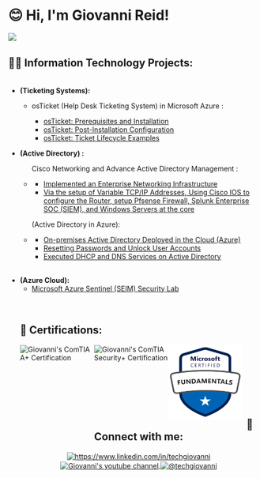 <!-- [![MasterHead]() -->
<!-- ![MasterHead]() -->
# 😊 Hi, I'm Giovanni Reid!
<a href="https://www.linkedin.com/in/giovanni-reid/"><img src="https://img.shields.io/badge/-LinkedIn-0072b1?&style=for-the-badge&logo=linkedin&logoColor=white" /></a>

## 👨‍💻 Information Technology Projects:</h2>   
<ul dir="auto">
  
 <br>
   <li>
    <b>(Ticketing Systems):</b>
    <ul dir="auto">
<!-- <li><p>Zendesk: <a href="https://github.com/TechGiovanni/Implementing-Zendesk-Ticketing-System-Incident-Management">Zendesk - (In Progress...)</a></p></li>
<li><p>ServiceNow: <a href="https://github.com/TechGiovanni/ServiceNow-Incident-Management-Implementation/tree/main">ServiceNow - (In Progress...)</a></p></li>-->
    <li>
      <p>osTicket (Help Desk Ticketing System) in Microsoft Azure :
        <ul>
          <li><a href="https://github.com/TechGiovanni/osTicket-Prerequisites-and-Installation">osTicket: Prerequisites and Installation</a></li>
          <li><a href="https://github.com/TechGiovanni/osTicket-Post-Installation-Configuration">osTicket: Post-Installation Configuration</a></li>
          <li><a href="https://github.com/TechGiovanni/osTicket-Ticket-Lifecycle">osTicket: Ticket Lifecycle Examples</a></li>
        </ul>
        </p>
      </li>
    </ul>
  </li>

<!--
 <li>
    <b>(Cisco Networking and Active Directory Management): </b>
    <ul dir="auto">
      <li><a href="https://github.com/TechGiovanni/Network-Security-Lab">Implemented an Enterprise Networking Infrastructure</a></li>
      <li><a href="https://github.com/TechGiovanni/Network-Security-Lab">Via the setup of Variable TCP/IP Addresses, Using Cisco IOS to configure the Router, setup Pfsense Firewall, Splunk Enterprise SOC (SIEM), and Windows Servers at the core</a></li>
    </ul>
  </li>
  <br>
  -->

 <li>
    <b>(Active Directory) :</b>
    <ul dir="auto">
      <p>Cisco Networking and Advance Active Directory Management :
        <li>
          <ul>
           <li><a href="https://github.com/TechGiovanni/Network-Security-Lab">Implemented an Enterprise Networking Infrastructure</a></li>
           <li><a href="https://github.com/TechGiovanni/Network-Security-Lab">Via the setup of Variable TCP/IP Addresses, Using Cisco IOS to configure the Router, setup Pfsense Firewall, Splunk Enterprise SOC (SIEM), and Windows Servers at the core</a></li>
          </ul>
         </li>
        </p>
      <!--</li>-->
      <!--<li>-->
        <p>(Active Directory in Azure):  
          <a href=""></a>
           <li>
            <ul>
             <li><a href="https://github.com/TechGiovanni/Active-Directory-On-Premises-in-Azure">On-premises Active Directory Deployed in the Cloud (Azure)</a></li>
             <li><a href="https://github.com/TechGiovanni/Resetting-Passwords-and-Unlock-User-Accounts">Resetting Passwords and Unlock User Accounts</a></li>
             <li><a href="https://github.com/TechGiovanni/Configure-DNS-and-DHCP-On-Active-Directory">Executed DHCP and DNS Services on Active Directory</a></li>
            </ul>
           </li>
        </p>
      <!--</li>-->
      </ul>
    </li>
  </li>






 <br>
   <li>
    <b>(Azure Cloud):</b>
    <ul dir="auto">
      <li><a href="https://github.com/TechGiovanni/Microsoft-Azure-Sentinel-Security-Lab">Microsoft Azure Sentinel (SEIM) Security Lab </a></li>
      <!-- <li><a href="https://github.com/TechGiovanni/Microsoft-EntraID-In-Azure-Implementation">Microsoft EntraID (Azure AD) - (In Progress...)</a></li>-->
    </ul>
  </li>
  <br>



<!--

 <li>
    <b>osTicket (Help Desk Ticketing System) in Microsoft Azure</b>
    <ul dir="auto">
      <li><a href="https://github.com/TechGiovanni/osTicket-Prerequisites-and-Installation">osTicket: Prerequisites and Installation</a></li>
      <li><a href="https://github.com/TechGiovanni/osTicket-Post-Installation-Configuration">osTicket: Post-Installation Configuration</a></li>
      <li><a href="https://github.com/TechGiovanni/osTicket-Ticket-Lifecycle">osTicket: Ticket Lifecycle Examples</a></li>
    </ul>
  </li>
   <br>

## Cyber Security Labs
| Skill                                         | Associated Project         |
|-----------------------------------------------|----------------------------|
| SIEM Implementation and Log Analysis | <a href="https://github.com/TechGiovanni/Network-Architecture-and-Cyber-Security-Lab">Network Architecture and Cyber Security Lab</a>|
| Microsoft Sentinel (SEIM) | <a href="https://github.com/TechGiovanni/Microsoft-Azure-Sentinel-Security-Lab">Microsoft Azure Sentinel Security Lab</a>|
-->
  <br>
<section>
  <h2> 📃 Certifications:</h2>
    <a href="https://www.credly.com/badges/00c81f3b-e882-4cf8-81c7-aedf399d4ee7/linked_in_profile">
  <img align="left" width="150" height="150" alt="Giovanni's ComTIA A+ Certification" width="22px" src="https://images.credly.com/size/680x680/images/63482325-a0d6-4f64-ae75-f5f33922c7d0/CompTIA_A_2Bce.png" />
    </a>
  
  <a href="https://www.credly.com/badges/d3011b51-5b7c-4d79-8e8f-762b72809200">
    <img align="left" width="150" height="150" alt="Giovanni's ComTIA Security+ Certification" width="22px" src="https://images.credly.com/size/110x110/images/74790a75-8451-400a-8536-92d792c5184a/CompTIA_Security_2Bce.png" />
  </a>
    
  <a href="https://learn.microsoft.com/api/credentials/share/en-us/Giovannireid-1233/72E683A2441F959B?sharingId=DC25E13727945CAB">
    <img align="left" width="150" height="150" alt="Giovanni's Microsoft AZ-900 Certification Certification" width="22px" src="https://github.com/TechGiovanni/Certifications/blob/main/Screen%20Shot%202023-12-17%20at%208.14.26%20PMa.png?raw=true" />
  </a>
  
</section>

<br>
<br>
<br>
<br>
<br>
<br>
<br>

<h2 align="center"> 🤳 Connect with me:</h2>
<p align="center">
  
  <a href="https://www.linkedin.com/in/giovanni-reid" target="_blank">
    <img align="center" src="https://raw.githubusercontent.com/rahuldkjain/github-profile-readme-generator/master/src/images/icons/Social/linked-in-alt.svg" alt="https://www.linkedin.com/in/techgiovanni" height="30" width="40" />
  </a>
  
  <a href="https://www.youtube.com/channel/UCxcH0qsQPTrpK9s2aW4jGHw" target="_blank">
    <img align="center" src="https://upload.wikimedia.org/wikipedia/commons/thumb/7/72/YouTube_social_white_square_%282017%29.svg/600px-YouTube_social_white_square_%282017%29.svg.png" alt="Giovanni's youtube channel" height="30" width="30" />
  </a>
  
  <a href="https://medium.com/@techgiovanni" target="_blank">
    <img align="center" src="https://raw.githubusercontent.com/rahuldkjain/github-profile-readme-generator/master/src/images/icons/Social/medium.svg" alt="@techgiovanni" height="30" width="40" />
  </a>
  
</p>




<br>
<br>
<!--
## Certifications
<div>
<img src="https://img.shields.io/badge/-Security%2B-FF0000?&style=for-the-badge&logo=CompTIA&logoColor=white" />
<img src="https://img.shields.io/badge/-A%2B-4D4D4D?&style=for-the-badge&logo=CompTIA&logoColor=white" />
<img src="https://img.shields.io/badge/-Microsoft Azure fundamentals AZ:900-000080?&style=for-the-badge&logoColor=white" />
</div>
-->

<!-- <p>* 🌍  I'm based in Montreal, QC</p> -->

<!-- <p> - 🌱 I’m currently Building projects using **React, Node.js, Express, MongoDb, FireBase** skills</p>  -->

<!-- <p> - 💝 Building my Current Personal Project: https://fanfizzle.space</p> -->

<!-- <p>- 👨‍💻 All of my projects are available at <a href="https://techgiovanni.me/" target="_blank" >TechGiovanni.me</a></p> -->

<!-- <p>- 📝 I mostly write articles on <a href="https://medium.com/@techgiovanni" target="_blank" >Medium/TechGiovanni.com</a></p>

<p>- ⚡ Fun fact ** I'm always reading something or learning something new ** </p>

<br>
<br>

<p align="left"> <a href="https://github.com/ryo-ma/github-profile-trophy"><img src="https://github-profile-trophy.vercel.app/?username=techgiovanni" alt="techgiovanni" /></a> </p>

<br>
<p><img align="left" src="https://github-readme-stats.vercel.app/api/top-langs?username=techgiovanni&show_icons=true&locale=en&layout=compact" alt="techgiovanni" /></p>

<p>&nbsp;<img align="left" src="https://github-readme-stats.vercel.app/api?username=techgiovanni&show_icons=true&locale=en" alt="techgiovanni" /></p>


